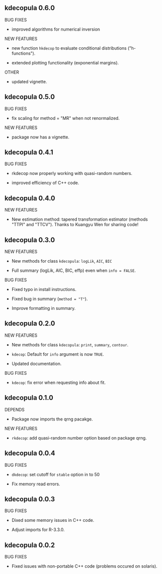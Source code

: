 kdecopula 0.6.0
-------------------------------

BUG FIXES

  * improved algorithms for numerical inversion
  
NEW FEATURES

  * new function `hkdecop` to evaluate conditional distributions 
    ("h-functions").
    
  * extended plotting functionality (exponential margins).
    
OTHER

  * updated vignette.
  
  
kdecopula 0.5.0
-------------------------------

BUG FIXES

  * fix scaling for method = "MR" when not renormalized.
  
NEW FEATURES

  * package now has a vignette.



kdecopula 0.4.1
-------------------------------

BUG FIXES

  * rkdecop now properly working with quasi-random numbers.
 
  * improved efficiency of C++ code. 


kdecopula 0.4.0
-------------------------------

NEW FEATURES

  * New estimation method: tapered transformation estimator 
    (methods "TTPI" and "TTCV"). 
    Thanks to Kuangyu Wen for sharing code!

kdecopula 0.3.0
-------------------------------

NEW FEATURES

  * New methods for class `kdecopula`: `logLik`, `AIC`, `BIC`
  
  * Full summary (logLik, AIC, BIC, effp) even when `info = FALSE`.
  

BUG FIXES

  * Fixed typo in install instructions.
  
  * Fixed bug in summary (`method = "T"`).

  * Improve formatting in summary.


kdecopula 0.2.0
-------------------------------

NEW FEATURES

  * New methods for class `kdecopula`: `print`, `summary`, `contour`.
  
  * `kdecop`: Default for `info` argument is now `TRUE`.
  
  * Updated documentation.

BUG FIXES

  * `kdecop`: fix error when requesting info about fit. 


kdecopula 0.1.0
-------------------------------

DEPENDS

  * Package now imports the qrng pacakge.
  
NEW FEATURES

  * `rkdecop`: add quasi-random number option based on package qrng.


kdecopula 0.0.4
-------------------------------

BUG FIXES

   * `dkdecop`: set cutoff for `stable` option in  to 50
   
   * Fix memory read errors.


kdecopula 0.0.3
-------------------------------

BUG FIXES

  * Dixed some memory issues in C++ code.
  
  * Adjust imports for R-3.3.0.


kdecopula 0.0.2
-------------------------------

BUG FIXES

  * Fixed issues with non-portable C++ code (problems occured on solaris).
